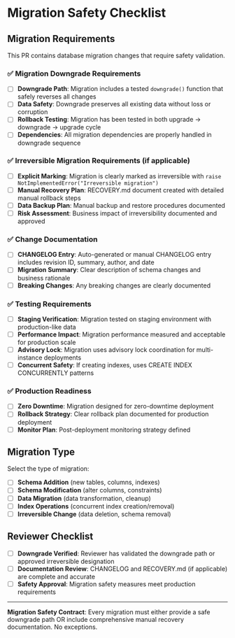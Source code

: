 # Migration Safety Checklist

## Migration Requirements
This PR contains database migration changes that require safety validation.

### ✅ Migration Downgrade Requirements
- [ ] **Downgrade Path**: Migration includes a tested `downgrade()` function that safely reverses all changes
- [ ] **Data Safety**: Downgrade preserves all existing data without loss or corruption
- [ ] **Rollback Testing**: Migration has been tested in both upgrade → downgrade → upgrade cycle
- [ ] **Dependencies**: All migration dependencies are properly handled in downgrade sequence

### ✅ Irreversible Migration Requirements (if applicable)
- [ ] **Explicit Marking**: Migration is clearly marked as irreversible with `raise NotImplementedError("Irreversible migration")`
- [ ] **Manual Recovery Plan**: RECOVERY.md document created with detailed manual rollback steps
- [ ] **Data Backup Plan**: Manual backup and restore procedures documented
- [ ] **Risk Assessment**: Business impact of irreversibility documented and approved

### ✅ Change Documentation
- [ ] **CHANGELOG Entry**: Auto-generated or manual CHANGELOG entry includes revision ID, summary, author, and date
- [ ] **Migration Summary**: Clear description of schema changes and business rationale
- [ ] **Breaking Changes**: Any breaking changes are clearly documented

### ✅ Testing Requirements
- [ ] **Staging Verification**: Migration tested on staging environment with production-like data
- [ ] **Performance Impact**: Migration performance measured and acceptable for production scale
- [ ] **Advisory Lock**: Migration uses advisory lock coordination for multi-instance deployments
- [ ] **Concurrent Safety**: If creating indexes, uses CREATE INDEX CONCURRENTLY patterns

### ✅ Production Readiness
- [ ] **Zero Downtime**: Migration designed for zero-downtime deployment
- [ ] **Rollback Strategy**: Clear rollback plan documented for production deployment
- [ ] **Monitor Plan**: Post-deployment monitoring strategy defined

## Migration Type
Select the type of migration:
- [ ] **Schema Addition** (new tables, columns, indexes)
- [ ] **Schema Modification** (alter columns, constraints)
- [ ] **Data Migration** (data transformation, cleanup)
- [ ] **Index Operations** (concurrent index creation/removal)
- [ ] **Irreversible Change** (data deletion, schema removal)

## Reviewer Checklist
- [ ] **Downgrade Verified**: Reviewer has validated the downgrade path or approved irreversible designation
- [ ] **Documentation Review**: CHANGELOG and RECOVERY.md (if applicable) are complete and accurate
- [ ] **Safety Approval**: Migration safety measures meet production requirements

---

**Migration Safety Contract**: Every migration must either provide a safe downgrade path OR include comprehensive manual recovery documentation. No exceptions.
